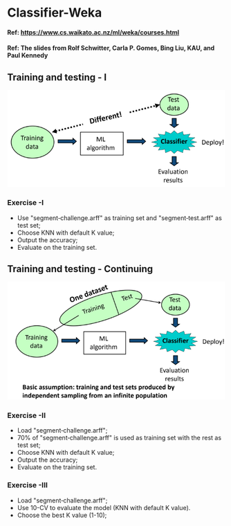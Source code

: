 # Classifier-Weka

#### Ref: https://www.cs.waikato.ac.nz/ml/weka/courses.html
#### Ref: The slides from Rolf Schwitter, Carla P. Gomes, Bing Liu, KAU, and Paul Kennedy 


##  Training and testing - I
![image](Figs/Fig1.png)

### Exercise -I
* Use "segment‐challenge.arff" as training set and "segment‐test.arff" as test set;
* Choose KNN with default K value;
* Output the accuracy;
* Evaluate on the training set.

##  Training and testing - Continuing
![image](Figs/Fig2.png)

### Exercise -II
* Load "segment‐challenge.arff";
* 70% of "segment‐challenge.arff" is used as training set with the rest as test set;
* Choose KNN with default K value;
* Output the accuracy;
* Evaluate on the training set.

### Exercise -III
* Load "segment‐challenge.arff";
* Use 10-CV to evaluate the model (KNN with default K value).
* Choose the best K value (1-10);
